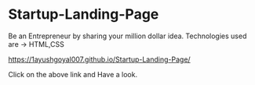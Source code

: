 # Startup-Landing-Page
Be an Entrepreneur by sharing your million dollar idea.
Technologies used are  ->  HTML,CSS

https://1ayushgoyal007.github.io/Startup-Landing-Page/

Click on the above link and Have a look.
